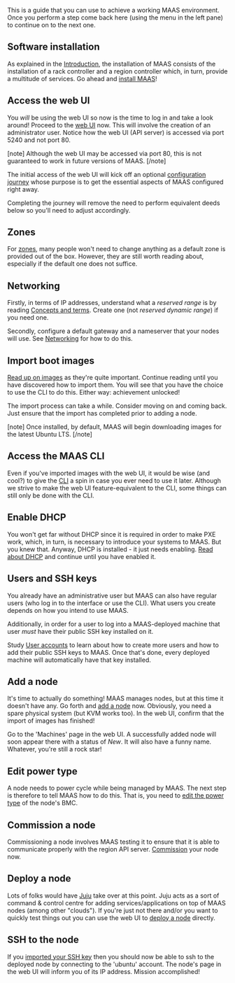 This is a guide that you can use to achieve a working MAAS environment. Once you perform a step come back here (using the menu in the left pane) to continue on to the next one.

## Software installation

As explained in the [Introduction](index.md#key-components-and-colocation-of-all-services), the installation of MAAS consists of the installation of a rack controller and a region controller which, in turn, provide a multitude of services. Go ahead and [install MAAS](installconfig-snap-install.md)!

## Access the web UI

You *will* be using the web UI so now is the time to log in and take a look around! Proceed to the [web UI](installconfig-webui.md) now. This will involve the creation of an administrator user. Notice how the web UI (API server) is accessed via port 5240 and not port 80.

[note]
Although the web UI may be accessed via port 80, this is not guaranteed to work in future versions of MAAS.
[/note]

The initial access of the web UI will kick off an optional [configuration journey](installconfig-webui-conf-journey.md) whose purpose is to get the essential aspects of MAAS configured right away.

Completing the journey will remove the need to perform equivalent deeds below so you'll need to adjust accordingly.

## Zones

For [zones](manage-zones.md), many people won't need to change anything as a default zone is provided out of the box. However, they are still worth reading about, especially if the default one does not suffice.

## Networking

Firstly, in terms of IP addresses, understand what a *reserved range* is by reading [Concepts and terms](intro-concepts.md#ip-ranges). Create one (not *reserved dynamic range*) if you need one.

Secondly, configure a default gateway and a nameserver that your nodes will use. See [Networking](installconfig-networking.md) for how to do this.

## Import boot images

[Read up on images](installconfig-images.md) as they're quite important. Continue reading until you have discovered how to import them. You will see that you have the choice to use the CLI to do this. Either way: achievement unlocked!

The import process can take a while. Consider moving on and coming back. Just ensure that the import has completed prior to adding a node.

[note]
Once installed, by default, MAAS will begin downloading images for the latest Ubuntu LTS.
[/note]

## Access the MAAS CLI

Even if you've imported images with the web UI, it would be wise (and cool?) to give the [CLI](manage-cli.md) a spin in case you ever need to use it later. Although we strive to make the web UI feature-equivalent to the CLI, some things can still only be done with the CLI.

## Enable DHCP

You won't get far without DHCP since it is required in order to make PXE work, which, in turn, is necessary to introduce your systems to MAAS. But you knew that. Anyway, DHCP is installed - it just needs enabling. [Read about DHCP](installconfig-network-dhcp.md) and continue until you have enabled it.

## Users and SSH keys

You already have an administrative user but MAAS can also have regular users (who log in to the interface or use the CLI). What users you create depends on how you intend to use MAAS.

Additionally, in order for a user to log into a MAAS-deployed machine that user *must* have their public SSH key installed on it.

Study [User accounts](manage-account.md) to learn about how to create more users and how to add their public SSH keys to MAAS. Once that's done, every deployed machine will automatically have that key installed.

## Add a node

It's time to actually do something! MAAS manages nodes, but at this time it doesn't have any. Go forth and [add a node](nodes-add.md) now. Obviously, you need a spare physical system (but KVM works too). In the web UI, confirm that the import of images has finished!

Go to the 'Machines' page in the web UI. A successfully added node will soon appear there with a status of *New*. It will also have a funny name. Whatever, you're still a rock star!

## Edit power type

A node needs to power cycle while being managed by MAAS. The next step is therefore to tell MAAS how to do this. That is, you need to [edit the power type](nodes-power-types.md) of the node's BMC.

## Commission a node

Commissioning a node involves MAAS testing it to ensure that it is able to communicate properly with the region API server. [Commission](nodes-commission.md) your node now.

## Deploy a node

Lots of folks would have [Juju](https://jujucharms.com/docs/stable/about-juju) take over at this point. Juju acts as a sort of command & control centre for adding services/applications on top of MAAS nodes (among other "clouds"). If you're just not there and/or you want to quickly test things out you can use the web UI to [deploy a node](nodes-deploy.md) directly.

## SSH to the node

If you [imported your SSH key](manage-account.md#ssh-keys) then you should now be able to ssh to the deployed node by connecting to the 'ubuntu' account. The node's page in the web UI will inform you of its IP address. Mission accomplished!

<!-- LINKS -->

